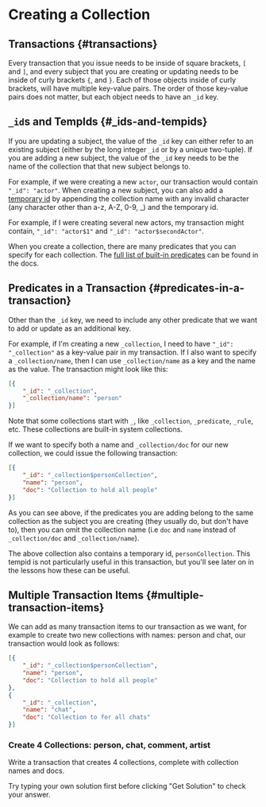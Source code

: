 # Creating a Collection

## Transactions {#transactions}

Every transaction that you issue needs to be inside of square brackets, `[` and `]`, and every subject that you are creating or updating needs to be inside of curly brackets `{`, and `}`. Each of those objects inside of curly brackets, will have multiple key-value pairs. The order of those key-value pairs does not matter, but each object needs to have an `_id` key.

## `_id`s and TempIds {#_ids-and-tempids}

If you are updating a subject, the value of the `_id` key can either refer to an existing subject (either by the long integer `_id` or by a unique two-tuple). If you are adding a new subject, the value of the `_id` key needs to be the name of the collection that that new subject belongs to.

For example, if we were creating a new `actor`, our transaction would contain `"_id": "actor"`. When creating a new subject, you can also add a [temporary id](../../overview/transact/basics#temporary-ids) by appending the collection name with any invalid character (any character other than a-z, A-Z, 0-9, \_) and the temporary id.

For example, if I were creating several new actors, my transaction might contain, `"_id": "actor$1"` and `"_id": "actor$secondActor"`.

When you create a collection, there are many predicates that you can specify for each collection. The [full list of built-in predicates](../../concepts/infrastructure/system_collections#_collection) can be found in the docs.

## Predicates in a Transaction {#predicates-in-a-transaction}

Other than the `_id` key, we need to include any other predicate that we want to add or update as an additional key.

For example, if I'm creating a new `_collection`, I need to have `"_id": "_collection"` as a key-value pair in my transaction. If I also want to specify a `_collection/name`, then I can use `_collection/name` as a key and the name as the value. The transaction might look like this:

```json
[{
    "_id": "_collection",
    "_collection/name": "person"
}]
```

Note that some collections start with `_`, like `_collection`, `_predicate`, `_rule`, etc. These collections are built-in system collections.

If we want to specify both a name and `_collection/doc` for our new collection, we could issue the following transaction:

```json
[{
    "_id": "_collection$personCollection",
    "name": "person",
    "doc": "Collection to hold all people"
}]
```

As you can see above, if the predicates you are adding belong to the same collection as the subject you are creating (they usually do, but don't have to), then you can omit the collection name (i.e `doc` and `name` instead of `_collection/doc` and `_collection/name`).

The above collection also contains a temporary id, `personCollection`. This tempid is not particularly useful in this transaction, but you'll see later on in the lessons how these can be useful.

## Multiple Transaction Items {#multiple-transaction-items}

We can add as many transaction items to our transaction as we want, for example to create two new collections with names: person and chat, our transaction would look as follows:

```json
[{
    "_id": "_collection$personCollection",
    "name": "person",
    "doc": "Collection to hold all people"
},
{
    "_id": "_collection",
    "name": "chat",
    "doc": "Collection to for all chats"
}]
```

<div class="challenge">
<h3>Create 4 Collections: person, chat, comment, artist </h3>
<p>Write a transaction that creates 4 collections, complete with collection names and docs.
</p>
<p>Try typing your own solution first before clicking "Get Solution" to check your answer. </p>
</div>
